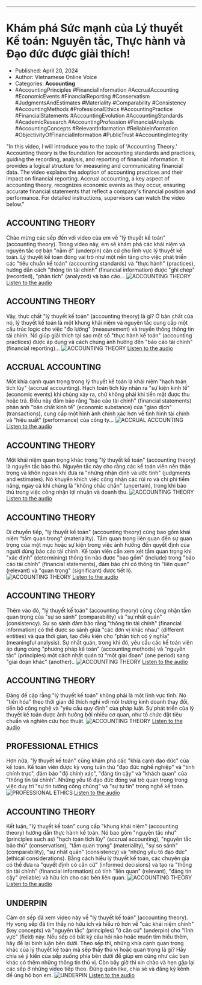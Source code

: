 
---

# Khám phá Sức mạnh của Lý thuyết Kế toán: Nguyên tắc, Thực hành và Đạo đức được giải thích!

- Published: April 20, 2024
- Author: Vietnamese Online Voice
- Categories: **Accounting**
- #AccountingPrinciples #FinancialInformation #AccrualAccounting #EconomicEvents #FinancialReporting #Conservatism #JudgmentsAndEstimates #Materiality #Comparability #Consistency #AccountingMethods #ProfessionalEthics #AccountingPractice #FinancialStatements #AccountingEvolution #AccountingStandards #AcademicResearch #AccountingProfession #FinancialAnalysis #AccountingConcepts #RelevantInformation #ReliableInformation #ObjectivityOfFinancialInformation #PublicTrust #AccountingIntegrity

"In this video, I will introduce you to the topic of 'Accounting Theory.'
Accounting theory is the foundation for accounting standards and practices, guiding the recording, analysis, and reporting of financial information. It provides a logical structure for measuring and communicating financial data. The video explains the adoption of accounting practices and their impact on financial reporting.
Accrual accounting, a key aspect of accounting theory, recognizes economic events as they occur, ensuring accurate financial statements that reflect a company's financial position and performance.
For detailed instructions, supervisors can watch the video below."


## ACCOUNTING THEORY

Chào mừng các sếp đến với video của em về "lý thuyết kế toán" (accounting theory). Trong video này, em sẽ khám phá các khái niệm và nguyên tắc cơ bản "nằm ở" (underpin) căn cứ cho lĩnh vực lý thuyết kế toán. Lý thuyết kế toán đóng vai trò như một nền tảng cho việc phát triển các "tiêu chuẩn kế toán" (accounting standards) và "thực hành" (practices), hướng dẫn cách "thông tin tài chính" (financial information) được "ghi chép" (recorded), "phân tích" (analyzed) và báo cáo...
![ACCOUNTING THEORY](https://http-archiver-apis-production-80.schnworks.com/storage/images/transitions/2024-04-20/transition--15690491221-Montserrat-Thin-880E4F.jpg)
[Listen to the audio](https://http-archiver-apis-production-80.schnworks.com/storage/audio/file-6943735307.mp3)



## ACCOUNTING THEORY

Vậy, thực chất "lý thuyết kế toán" (accounting theory) là gì? Ở bản chất của nó, lý thuyết kế toán là một khung khái niệm và nguyên tắc cung cấp một cấu trúc logic cho việc "đo lường" (measurement) và truyền thông thông tin tài chính. Nó giúp giải thích tại sao một số "thực hành kế toán" (accounting practices) được áp dụng và cách chúng ảnh hưởng đến "báo cáo tài chính" (financial reporting)...
![ACCOUNTING THEORY](https://http-archiver-apis-production-80.schnworks.com/storage/images/transitions/2024-04-20/transition--7621743428-Montserrat-Medium-880E4F.jpg)
[Listen to the audio](https://http-archiver-apis-production-80.schnworks.com/storage/audio/file-15945284418.mp3)



## ACCRUAL ACCOUNTING

Một khía cạnh quan trọng trong lý thuyết kế toán là khái niệm "hạch toán tích lũy" (accrual accounting). Hạch toán tích lũy nhận ra "sự kiện kinh tế" (economic events) khi chúng xảy ra, chứ không phải khi tiền mặt được thu hoặc trả. Điều này đảm bảo rằng "báo cáo tài chính" (financial statements) phản ánh "bản chất kinh tế" (economic substance) của "giao dịch" (transactions), cung cấp một hình ảnh chính xác hơn về tình hình tài chính và "hiệu suất" (performance) của công ty...
![ACCRUAL ACCOUNTING](https://http-archiver-apis-production-80.schnworks.com/storage/images/transitions/2024-04-20/transition--19190464885-Montserrat-Bold-303F9F.jpg)
[Listen to the audio](https://http-archiver-apis-production-80.schnworks.com/storage/audio/file-3283557976.mp3)



## ACCOUNTING THEORY

Một khái niệm quan trọng khác trong "lý thuyết kế toán" (accounting theory) là nguyên tắc bảo thủ. Nguyên tắc này cho rằng các kế toán viên nên thận trọng và khôn ngoan khi đưa ra "những nhận định và ước tính" (judgments and estimates). Nó khuyến khích việc công nhận các rủi ro và chi phí tiềm năng, ngay cả khi chúng là "không chắc chắn" (uncertain), trong khi bảo thủ trong việc công nhận lợi nhuận và doanh thu.
![ACCOUNTING THEORY](https://http-archiver-apis-production-80.schnworks.com/storage/images/transitions/2024-04-20/transition--31030601447-Montserrat-ExtraBold-303F9F.jpg)
[Listen to the audio](https://http-archiver-apis-production-80.schnworks.com/storage/audio/file-45209100520.mp3)



## ACCOUNTING THEORY

Di chuyển tiếp, "lý thuyết kế toán" (accounting theory) cũng bao gồm khái niệm "tầm quan trọng" (materiality). Tầm quan trọng liên quan đến sự quan trọng của một mục hoặc sự kiện trong việc ảnh hưởng đến quyết định của người dùng báo cáo tài chính. Kế toán viên cần xem xét tầm quan trọng khi "xác định" (determining) thông tin nào được "bao gồm" (include) trong "báo cáo tài chính" (financial statements), đảm bảo chỉ có thông tin "liên quan" (relevant) và "quan trọng" (significant) được tiết lộ.
![ACCOUNTING THEORY](https://http-archiver-apis-production-80.schnworks.com/storage/images/transitions/2024-04-20/transition-9287322606-Montserrat-ExtraBold-7B1FA2.jpg)
[Listen to the audio](https://http-archiver-apis-production-80.schnworks.com/storage/audio/file-36680589872.mp3)



## ACCOUNTING THEORY

Thêm vào đó, "lý thuyết kế toán" (accounting theory) cũng công nhận tầm quan trọng của "sự so sánh" (comparability) và "sự nhất quán" (consistency). Sự so sánh đảm bảo rằng "thông tin tài chính" (financial information) có thể được so sánh giữa "các đơn vị khác nhau" (different entities) và qua thời gian, tạo điều kiện cho "phân tích có ý nghĩa" (meaningful analysis). Sự nhất quán, trong khi đó, yêu cầu các kế toán viên áp dụng cùng "phương pháp kế toán" (accounting methods) và "nguyên tắc" (principles) một cách nhất quán từ "một giai đoạn" (one period) sang "giai đoạn khác" (another)..
![ACCOUNTING THEORY](https://http-archiver-apis-production-80.schnworks.com/storage/images/transitions/2024-04-20/transition-35922738209-Montserrat-Thin-880E4F.jpg)
[Listen to the audio](https://http-archiver-apis-production-80.schnworks.com/storage/audio/file-5736430851.mp3)



## ACCOUNTING THEORY

Đáng đề cập rằng "lý thuyết kế toán" không phải là một lĩnh vực tĩnh. Nó "tiến hóa" theo thời gian để thích nghi với môi trường kinh doanh thay đổi, tiến bộ công nghệ và "yêu cầu quy định" của pháp luật. Sự phát triển của lý thuyết kế toán được ảnh hưởng bởi nhiều cơ quan, như tổ chức đặt tiêu chuẩn và nghiên cứu học thuật.
![ACCOUNTING THEORY](https://http-archiver-apis-production-80.schnworks.com/storage/images/transitions/2024-04-20/transition-14413938964-Montserrat-Bold-4A148C.jpg)
[Listen to the audio](https://http-archiver-apis-production-80.schnworks.com/storage/audio/file-6804037390.mp3)



## PROFESSIONAL ETHICS

Hơn nữa, "lý thuyết kế toán" cũng khám phá các "khía cạnh đạo đức" của kế toán. Kế toán viên được kỳ vọng tuân thủ "đạo đức nghề nghiệp" và "tính chính trực", đảm bảo "độ chính xác", "đáng tin cậy" và "khách quan" của "thông tin tài chính". Những yếu tố đạo đức đóng vai trò quan trọng trong việc duy trì "sự tin tưởng công chúng" và "sự tự tin" trong nghề kế toán.
![PROFESSIONAL ETHICS](https://http-archiver-apis-production-80.schnworks.com/storage/images/transitions/2024-04-20/transition-19699756990-Montserrat-Thin-4A148C.jpg)
[Listen to the audio](https://http-archiver-apis-production-80.schnworks.com/storage/audio/file-12718634851.mp3)



## ACCOUNTING THEORY

Kết luận, "lý thuyết kế toán" cung cấp "khung khái niệm" (accounting theory) hướng dẫn thực hành kế toán. Nó bao gồm "nguyên tắc như" (principles such as) "hạch toán tích lũy" (accrual accounting), "nguyên tắc bảo thủ" (conservatism), "tầm quan trọng" (materiality), "sự so sánh" (comparability), "sự nhất quán" (consistency) và "những yếu tố đạo đức" (ethical considerations). Bằng cách hiểu lý thuyết kế toán, các chuyên gia có thể đưa ra "quyết định có căn cứ" (informed decisions) và tạo ra "thông tin tài chính" (financial information) có tính "liên quan" (relevant), "đáng tin cậy" (reliable) và hữu ích cho các bên liên quan.
![ACCOUNTING THEORY](https://http-archiver-apis-production-80.schnworks.com/storage/images/transitions/2024-04-20/transition--53231891792-Montserrat-Thin-673AB7.jpg)
[Listen to the audio](https://http-archiver-apis-production-80.schnworks.com/storage/audio/file-5328511435.mp3)



## UNDERPIN

Cảm ơn sếp đã xem video này về "lý thuyết kế toán" (accounting theory). Hy vọng sếp đã tìm thấy nó hữu ích và hiểu rõ hơn về "các khái niệm chính" (key concepts) và "nguyên tắc" (principles) "ở căn cứ" (underpin) cho "lĩnh vực" (field) này. Nếu sếp có bất kỳ câu hỏi nào hoặc muốn tìm hiểu thêm, hãy để lại bình luận bên dưới.
Theo sếp thì, những khía cạnh quan trọng khác của lý thuyết kế toán mà sếp thấy thú vị hoặc quan trọng là gì? Hãy chia sẻ ý kiến của sếp xuống phía bên dưới để giúp em cũng như các bạn khác có thêm những thông tin thú vị. Còn bây giờ thì xin chào và hẹn gặp lại các sếp ở những video tiếp theo. Đừng quên like, chia sẻ và đăng ký kênh để ủng hộ bọn em.
![UNDERPIN](https://http-archiver-apis-production-80.schnworks.com/storage/images/transitions/2024-04-20/transition--16857043651-Montserrat-Bold-512DA8.jpg)
[Listen to the audio](https://http-archiver-apis-production-80.schnworks.com/storage/audio/file-4534507807.mp3)

